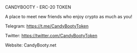 CANDYBOOTY - ERC-20 TOKEN

A place to meet new friends who enjoy crypto as much as you!

Telegram: https://t.me/CandyBootyToken

Twitter: https://twitter.com/CandyBootyToken

Website: CandyBooty.net
